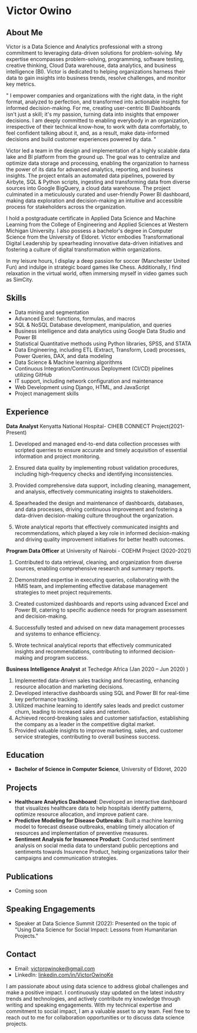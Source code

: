 # Victor Owino

## About Me
Victor is a Data Science and Analytics professional with a strong commitment to leveraging data-driven solutions for problem-solving. My expertise encompasses problem-solving, programming, software testing, creative thinking, Cloud Data warehouse, data analytics, and business intelligence (BI). Victor is dedicated to helping organizations harness their data to gain insights into business trends, resolve challenges, and monitor key metrics. 

  " I empower companies  and organizations with the right data, in the right format, analyzed to perfection, and transformed into actionable insights for informed decision-making. For me, creating user-centric BI Dashboards isn't just a skill; it's my passion, turning data into insights that empower decisions. I am deeply committed to enabling everybody in an organization, irrespective of their technical know-how, to work with data comfortably, to feel confident talking about it, and, as a result, make data-informed decisions and build customer experiences powered by data. "

Victor led a team in  the design and implementation of a highly scalable data lake and BI platform from the ground up. The goal was to centralize and optimize data storage and processing, enabling the organization to harness the power of its data for advanced analytics, reporting, and business insights. The project entails an automated data pipelines, powered by Airbyte, SQL & Python scripts, ingesting and transforming data from diverse sources into Google BigQuery, a cloud data warehouse. The project culminated in a meticulously curated and user-friendly Power BI dashboard, making data exploration and decision-making an intuitive and accessible process for stakeholders across the organization.

I hold a postgraduate certificate in Applied Data Science and Machine Learning from the College of Engineering and Applied Sciences at Western Michigan University. I also possess a bachelor's degree in Computer Science from the University of Eldoret. Victor  embodies Transformational Digital Leadership by spearheading innovative data-driven initiatives and fostering a culture of digital transformation within organizations. 

In my leisure hours, I display a deep passion for soccer (Manchester  United Fun) and indulge in strategic board games like Chess. Additionally, I find relaxation in the virtual world, often immersing myself in video games such as SimCity.

## Skills
- Data mining and segmentation
- Advanced Excel: functions, formulas, and macros
- SQL & NoSQL Database development, manipulation, and queries
- Business intelligence and data analytics using Google Data Studio and Power BI
- Statistical Quantitative methods using Python libraries, SPSS, and STATA
- Data Engineering, including ETL (Extract, Transform, Load) processes, Power Queries, DAX, and data modeling
- Data Science & Machine learning algorithms
- Continuous Integration/Continuous Deployment (CI/CD) pipelines utilizing GitHub
- IT support, including network configuration and maintenance
- Web Development using Django, HTML, and JavaScript
- Project management skills

## Experience
**Data Analyst** Kenyatta National Hospital- CIHEB CONNECT Project(2021-Present)

1. Developed and managed end-to-end data collection processes with scripted querries to ensure accurate and timely acquisition of essential information and project monitoring.

2. Ensured data quality by implementing robust validation procedures, including high-frequency checks and identifying inconsistencies.

3. Provided comprehensive data support, including cleaning, management, and analysis, effectively communicating insights to stakeholders.

4. Spearheaded the design and maintenance of dashboards, databases, and data processes, driving continuous improvement and fostering a data-driven decision-making culture throughout the organization.
   
5. Wrote analytical reports  that effectively communicated insights and recommendations, which played a key role in informed decision-making and driving quality improvement initiatives for better health outcomes.

**Program Data Officer** at University of Nairobi - COEHM Project (2020-2021)
1. Contributed to data retrieval, cleaning, and organization from diverse sources, enabling comprehensive research and summary reports.

2. Demonstrated expertise in executing queries, collaborating with the HMIS team, and implementing effective database management strategies to meet project requirements.

3. Created customized dashboards and reports using advanced Excel and Power BI, catering to specific audience needs for program assessment and decision-making.

4. Successfully tested and advised on new data management processes and systems to enhance efficiency.

5. Wrote technical analytical reports that effectively communicated insights and recommendations, contributing to informed decision-making and program success.

 **Business Intelligence Analyst** at Techedge Africa (Jan 2020 – Jun 2020)
)
1. Implemented data-driven sales tracking and forecasting, enhancing resource allocation and marketing decisions.
2. Developed interactive dashboards using SQL and Power BI for real-time key performance tracking.
3. Utilized machine learning to identify sales leads and predict customer churn, leading to increased sales and retention.
4. Achieved record-breaking sales and customer satisfaction, establishing the company as a leader in the competitive digital market.
5. Provided valuable insights to improve marketing, sales, and customer service strategies, contributing to overall business success.

## Education
- **Bachelor of Science in Computer Science**, University of Eldoret, 2020

## Projects
- **Healthcare Analytics Dashboard**: Developed an interactive dashboard that visualizes healthcare data to help hospitals identify patterns, optimize resource allocation, and improve patient care.
- **Predictive Modeling for Disease Outbreaks**: Built a machine learning model to forecast disease outbreaks, enabling timely allocation of resources and implementation of preventive measures.
- **Sentiment Analysis for Insurence Product**: Conducted sentiment analysis on social media data to understand public perceptions and sentiments towards Insurence Product, helping organizations tailor their campaigns and communication strategies.

## Publications
- Coming soon

## Speaking Engagements
- Speaker at Data Science Summit (2022): Presented on the topic of "Using Data Science for Social Impact: Lessons from Humanitarian Projects."

## Contact
- Email: victorowinoke@gmail.com
- LinkedIn: [linkedin.com/in/VictorOwinoKe](https://www.linkedin.com/in/VictorOwinoKe/)

I am passionate about using data science to address global challenges and make a positive impact. I continuously stay updated on the latest industry trends and technologies, and actively contribute my knowledge through writing and speaking engagements. With my technical expertise and commitment to social impact, I am a valuable asset to any team. Feel free to reach out to me for collaboration opportunities or to discuss data science projects.
